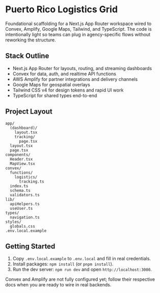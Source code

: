 # Puerto Rico Logistics Grid

Foundational scaffolding for a Next.js App Router workspace wired to Convex, Amplify, Google Maps, Tailwind, and TypeScript. The code is intentionally light so teams can plug in agency-specific flows without reworking the structure.

## Stack Outline
- Next.js App Router for layouts, routing, and streaming dashboards
- Convex for data, auth, and realtime API functions
- AWS Amplify for partner integrations and delivery channels
- Google Maps for geospatial overlays
- Tailwind CSS v4 for design tokens and rapid UI work
- TypeScript for shared types end-to-end

## Project Layout
```
app/
  (dashboard)/
    layout.tsx
    tracking/
      page.tsx
  layout.tsx
  page.tsx
components/
  Header.tsx
  MapView.tsx
convex/
  functions/
    logistics/
      tracking.ts
  index.ts
  schema.ts
  validators.ts
lib/
  apiHelpers.ts
  useUser.ts
types/
  navigation.ts
styles/
  globals.css
.env.local.example
```

## Getting Started
1. Copy `.env.local.example` to `.env.local` and fill in real credentials.
2. Install packages: `npm install` (or `pnpm install`).
3. Run the dev server: `npm run dev` and open `http://localhost:3000`.

Convex and Amplify are not fully configured yet; follow their respective docs when you are ready to wire in real backends.
